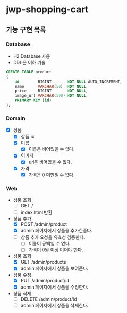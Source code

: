 # jwp-shopping-cart

## 기능 구현 목록

### Database

- H2 Database 사용
- DDL은 이하 기술

```sql
CREATE TABLE product
(
    id        BIGINT       NOT NULL AUTO_INCREMENT,
    name      VARCHAR(50)  NOT NULL,
    price     BIGINT       NOT NULL,
    image_url VARCHAR(500) NOT NULL,
    PRIMARY KEY (id)
);

```

### Domain

- [x] 상품
    - [x] 상품 id
    - [x] 이름
        - [x] 이름은 비어있을 수 없다.
    - [x] 이미지
        - [x] url은 비어있을 수 없다.
    - [x] 가격
        - [x] 가격은 0 미만일 수 없다.

### Web

- 상품 조회
    - [ ] GET /
    - [ ] index.html 반환

- 상품 추가
    - [x] POST /admin/product
    - [x] admin 페이지에서 상품을 추가한품다.
    - [ ] 상품 추가 요청을 유효성 검증한다.
        - [ ] 이름이 공백일 수 없다.
        - [ ] 가격이 0원 이상 이어야 한다.

- 상품 조회
    - [x] GET /admin/products
    - [x] admin 페이지에서 상품을 보여준다.

- 상품 수정
    - [x] PUT /admin/product/id
    - [x] admin 페이지에서 상품을 수정한다.

- 상품 삭제
    - [ ] DELETE /admin/product/id
    - [ ] admin 페이지에서 상품을 삭제한다.
